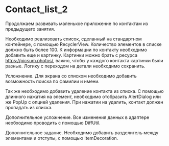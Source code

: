 # Contact_list_2

Продолжаем развивать маленькое приложение по контактам из предыдущего занятия.

Необходимо реализовать список, сделанный на стандартном контейнере, с помощью RecyclerView. Количество элементов в списке должно быть более 100. К информации по контакту необходимо добавить еще и картинку. Картинки можно брать с ресурса https://picsum.photos/, важно, чтобы у каждого контакта картинки были разные. Логику с переходом на детали необходимо сохранить.

Усложнение.
Для экрана со списком необходимо добавить возможность поиска по фамилии и имени. 

Так же необходимо добавить удаление контакта из списка. С помощью длинного нажатия на элемент, необходимо отобразить AlertDialog или же PopUp с опцией удаления. При нажатии на удалить, контакт должен пропадать из списка. 

Дополнительное усложнение.
Все изменения данных в адаптере необходимо проводить с помощью DiffUtil.

Дополнительное задание.
Необходимо добавить разделитель между элементами и отступы, с помощью ItemDecoration.
